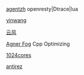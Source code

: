 [agentzh]()
openresty|Dtrace|lua

[yinwang](http://www.yinwang.org/)

[云风](https://blog.codingnow.com/)

[Agner Fog](http://www.agner.org/)
Cpp Optimizing

[1024cores](http://www.1024cores.net/)

[antirez](http://antirez.com/latest/0)